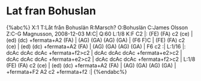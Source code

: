 # Lat fran Bohuslan

{%abc%}
X:1
T:Låt från Bohuslän
R:Marsch?
O:Bohuslän
C:James Olsson
Z:C-G Magnusson, 2008-12-03
M:C|
Q:60
L:1/8
K:F
C2 |: (FE) (FA) c2 (ce) | (ed) (dc) +fermata+A2 (FA) | (AG) (GA) (AG) (GA) | (F6 F)C |
(FE) (FA) c2 (ce) | (ed) (dc) +fermata+A2 (FA) | (AG) (GA) (AG) (GA) | F6 c2 :|
L:1/16
|: dcAc dcAc dcAc +fermata+f2>c2 | dcAc dcAc dcAc +fermata+e2>c2 |\
dcAc dcAc dcAc +fermata+e2>c2 | dcAc dcAc dcAc +fermata+f2>c2 |
L:1/8
(FE) (FA) c2 (ce) | (ed) (dc) +fermata+A2 (FA) | (AG) (GA) (AG) (GA) | +fermata+F2 A2 c2 +fermata+f2 :|
{%endabc%}

